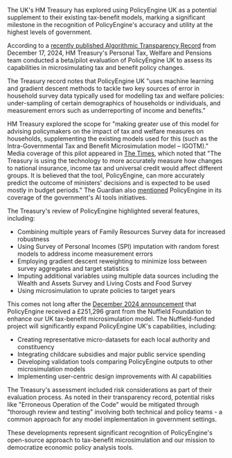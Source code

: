 
The UK's HM Treasury has explored using PolicyEngine UK as a potential supplement to their existing tax-benefit models, marking a significant milestone in the recognition of PolicyEngine's accuracy and utility at the highest levels of government.

According to a [recently published Algorithmic Transparency Record](https://www.gov.uk/algorithmic-transparency-records/hmt-modelling-policy-engine) from December 17, 2024, HM Treasury's Personal Tax, Welfare and Pensions team conducted a beta/pilot evaluation of PolicyEngine UK to assess its capabilities in microsimulating tax and benefit policy changes.

The Treasury record notes that PolicyEngine UK "uses machine learning and gradient descent methods to tackle two key sources of error in household survey data typically used for modelling tax and welfare policies: under-sampling of certain demographics of households or individuals, and measurement errors such as underreporting of income and benefits."

HM Treasury explored the scope for "making greater use of this model for advising policymakers on the impact of tax and welfare measures on households, supplementing the existing models used for this (such as the Intra-Governmental Tax and Benefit Microsimulation model – IGOTM)."
Media coverage of this pilot appeared in [The Times](https://www.thetimes.co.uk/uk/politics/article/how-civil-servants-really-use-ai-from-lesson-plans-to-recruitment-k8nzghbn8), which noted that "The Treasury is using the technology to more accurately measure how changes to national insurance, income tax and universal credit would affect different groups. It is believed that the tool, PolicyEngine, can more accurately predict the outcome of ministers' decisions and is expected to be used mostly in budget periods." The Guardian also [mentioned](https://www.theguardian.com/technology/2024/dec/17/amazon-hosted-ai-tool-for-uk-military-recruitment-carries-risk-of-data-breach) PolicyEngine in its coverage of the government's AI tools initiatives.

The Treasury's review of PolicyEngine highlighted several features, including:

- Combining multiple years of Family Resources Survey data for increased robustness
- Using Survey of Personal Incomes (SPI) imputation with random forest models to address income measurement errors
- Employing gradient descent reweighting to minimize loss between survey aggregates and target statistics
- Imputing additional variables using multiple data sources including the Wealth and Assets Survey and Living Costs and Food Survey
- Using microsimulation to uprate policies to target years

This comes not long after the [December 2024 announcement](/uk/research/posts/uk-nuffield-grant) that PolicyEngine received a £251,296 grant from the Nuffield Foundation to enhance our UK tax-benefit microsimulation model. The Nuffield-funded project will significantly expand PolicyEngine UK's capabilities, including:

- Creating representative micro-datasets for each local authority and constituency
- Integrating childcare subsidies and major public service spending
- Developing validation tools comparing PolicyEngine outputs to other microsimulation models
- Implementing user-centric design improvements with AI capabilities

The Treasury's assessment included risk considerations as part of their evaluation process. As noted in their transparency record, potential risks like "Erroneous Operation of the Code" would be mitigated through "thorough review and testing" involving both technical and policy teams - a common approach for any model implementation in government settings.

These developments represent significant recognition of PolicyEngine's open-source approach to tax-benefit microsimulation and our mission to democratize economic policy analysis tools.

